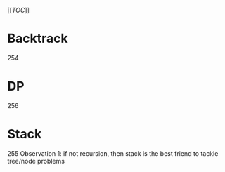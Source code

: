 [[_TOC_]]

# Backtrack
254

# DP
256

# Stack
255
Observation 1: if not recursion, then stack is the best friend to tackle tree/node problems
